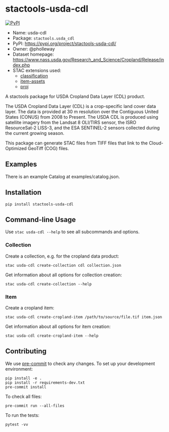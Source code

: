 # stactools-usda-cdl

[![PyPI](https://img.shields.io/pypi/v/stactools-usda-cdl)](https://pypi.org/project/stactools-usda-cdl/)

- Name: usda-cdl
- Package: `stactools.usda_cdl`
- PyPI: https://pypi.org/project/stactools-usda-cdl/
- Owner: @pholleway
- Dataset homepage: https://www.nass.usda.gov/Research_and_Science/Cropland/Release/index.php
- STAC extensions used:
  - [classification](https://github.com/stac-extensions/classification)
  - [item-assets](https://github.com/stac-extensions/item-assets)
  - [proj](https://github.com/stac-extensions/projection/)

A stactools package for USDA Cropland Data Layer (CDL) product. 

The USDA Cropland Data Layer (CDL) is a crop-specific land cover data layer. The data is provided at 30 m resolution over the Contiguous United States (CONUS) from 2008 to Present. The USDA CDL is produced using satellite imagery from the Landsat 8 OLI/TIRS sensor, the ISRO ResourceSat-2 LISS-3, and the ESA SENTINEL-2 sensors collected during the current growing season.

This package can generate STAC files from TIFF files that link to the Cloud-Optimized GeoTiff (COG) files.

## Examples

There is an example Catalog at examples/catalog.json. 

## Installation
```shell
pip install stactools-usda-cdl
```

## Command-line Usage

Use `stac usda-cdl --help` to see all subcommands and options.

### Collection

Create a collection, e.g. for the cropland data product:

```shell
stac usda-cdl create-collection cdl collection.json
```

Get information about all options for collection creation:

```shell
stac usda-cdl create-collection --help
```

### Item

Create a cropland item:

```shell
stac usda-cdl create-cropland-item /path/to/source/file.tif item.json
```

Get information about all options for item creation:

```shell
stac usda-cdl create-cropland-item --help
```

## Contributing

We use [pre-commit](https://pre-commit.com/) to check any changes.
To set up your development environment:

```shell
pip install -e .
pip install -r requirements-dev.txt
pre-commit install
```

To check all files:

```shell
pre-commit run --all-files
```

To run the tests:

```shell
pytest -vv
